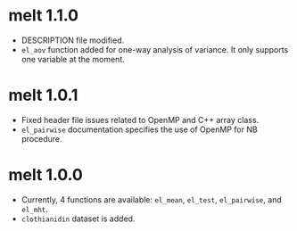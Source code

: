 # melt 1.1.0
* DESCRIPTION file modified. 
* `el_aov` function added for one-way analysis of variance. It only supports one variable at the moment.

# melt 1.0.1
* Fixed header file issues related to OpenMP and C++ array class.
* `el_pairwise` documentation specifies the use of OpenMP for NB procedure.

# melt 1.0.0
* Currently, 4 functions are available: `el_mean`, `el_test`, `el_pairwise`, and `el_mht`.
* `clothianidin` dataset is added.
